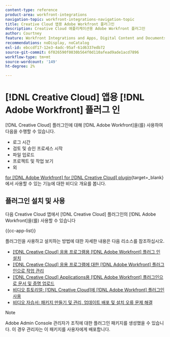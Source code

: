 ```yaml
---
content-type: reference
product-area: workfront-integrations
navigation-topic: workfront-integrations-navigation-topic
title: Creative Cloud 앱용 Adobe Workfront 플러그인
description: Creative Cloud 애플리케이션용 Adobe Workfront 플러그인
author: Courtney
feature: Workfront Integrations and Apps, Digital Content and Documents
recommendations: noDisplay, noCatalog
exl-id: ebccdf17-12e3-4adc-95af-61d6337edb72
source-git-commit: 6f026590f0030b564f0d110afead9ade1acd7896
workflow-type: tm+mt
source-wordcount: '149'
ht-degree: 2%

---
```



# [!DNL Creative Cloud] 앱용 [!DNL Adobe Workfront] 플러그 인

<!--Audited: 12/2023-->

[!DNL Creative Cloud] 플러그인에 대해 [!DNL Adobe Workfront]을(를) 사용하여 다음을 수행할 수 있습니다.

* 로그 시간
* 검토 및 승인 프로세스 시작
* 파일 업로드
* 프로젝트 및 작업 보기
* 외

[for [!DNL Adobe Workfront] for [!DNL Creative Cloud] plugin](https://video.tv.adobe.com/v/3418801/){target=_blank}에서 사용할 수 있는 기능에 대한 비디오 개요를 봅니다.

## 플러그인 설치 및 사용

다음 Creative Cloud 앱에서 [!DNL Creative Cloud] 플러그인의 [!DNL Adobe Workfront]을(를) 사용할 수 있습니다

{{cc-app-list}}

플러그인을 사용하고 설치하는 방법에 대한 자세한 내용은 다음 리소스를 참조하십시오.

* [ [!DNL Creative Cloud] 응용 프로그램용  [!DNL Adobe Workfront] 플러그 인 설치](/help/quicksilver/workfront-integrations-and-apps/adobe-workfront-for-creative-cloud/wf-cc-install-toc.md)
* [ [!DNL Creative Cloud] 응용 프로그램에 대한  [!DNL Adobe Workfront] 플러그인으로 작업 관리](/help/quicksilver/workfront-integrations-and-apps/adobe-workfront-for-creative-cloud/wf-cc-manage-work-toc.md)
* [ [!DNL Creative Cloud] Applications용  [!DNL Adobe Workfront] 플러그인으로 문서 및 증명 업로드](/help/quicksilver/workfront-integrations-and-apps/adobe-workfront-for-creative-cloud/wf-cc-docs-proofs-toc.md)
* [비디오 튜토리얼:  [!DNL Creative Cloud]에  [!DNL Adobe Workfront] 플러그인 사용](https://experienceleague.adobe.com/docs/workfront-learn/tutorials-workfront/integrations/adobe-creative-cloud/use-adobe-workfront-extensions-for-creative-cloud.html)
* [비디오 자습서: 패키지 만들기 및 관리, 업데이트 배포 및 설치 오류 문제 해결](https://www.youtube.com/watch?v=zzvXNLIBzrc)

>[!NOTE]
>
>Adobe Admin Console 관리자가 조직에 대한 플러그인 패키지를 생성했을 수 있습니다. 이 경우 관리자는 이 패키지를 사용자에게 배포합니다.
